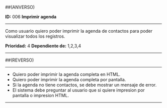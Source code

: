 ##(ANVERSO)

__ID:__ 006                 __Imprimir agenda__
___

Como usuario quiero poder imprimir la agenda de contactos para
poder visualizar todos los registros.


  __Prioridad:__ 4
  __Dependiente de:__ 1,2,3,4

___

##(REVERSO)
___

- Quiero poder imprimir la agenda completa en HTML.
- Quiero poder imprimir la agenda completa por pantalla.
- Si la agenda no tiene contactos, se debe mostrar un mensaje de
  error.
- El sistema debe preguntar al usuario que si quiere impresion
  por pantalla o impresion HTML.

___
